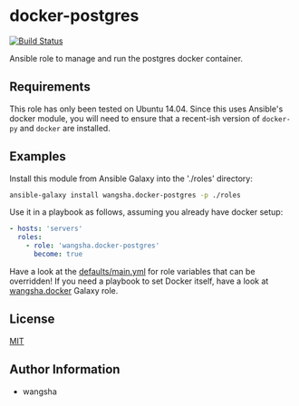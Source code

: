 docker-postgres
============

[![Build Status](https://travis-ci.org/wangsha/docker-postgres.svg?branch=master)](https://travis-ci.org/wangsha/docker-postgres)

Ansible role to manage and run the postgres docker container.

Requirements
------------

This role has only been tested on Ubuntu 14.04. Since this uses Ansible's
docker module, you will need to ensure that a recent-ish version of `docker-py`
and `docker` are installed.

Examples
--------

Install this module from Ansible Galaxy into the './roles' directory:
```bash
ansible-galaxy install wangsha.docker-postgres -p ./roles
```

Use it in a playbook as follows, assuming you already have docker setup:
```yaml
- hosts: 'servers'
  roles:
    - role: 'wangsha.docker-postgres'
      become: true
```

Have a look at the [defaults/main.yml](defaults/main.yml) for role variables
that can be overridden! If you need a playbook to set Docker itself, have a
look at
[wangsha.docker](https://github.com/wangsha/docker-postgres) Galaxy
role.

License
-------

[MIT](LICENSE.txt)

Author Information
------------------

- wangsha
